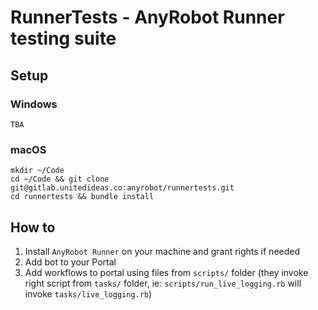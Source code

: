 # RunnerTests - AnyRobot Runner testing suite

## Setup

### Windows

```
TBA
```

### macOS

```shell
mkdir ~/Code
cd ~/Code && git clone git@gitlab.unitedideas.co:anyrobot/runnertests.git
cd runnertests && bundle install
```

## How to

1. Install `AnyRobot Runner` on your machine and grant rights if needed
2. Add bot to your Portal
3. Add workflows to portal using files from `scripts/` folder (they invoke right script from `tasks/` folder, ie: `scripts/run_live_logging.rb` will invoke `tasks/live_logging.rb`)